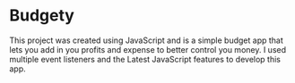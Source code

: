 # Budgety
This project was created using JavaScript and is a simple budget app that lets you add in you profits and expense to better control you money. I used multiple event listeners and the Latest JavaScript features to develop this app.
